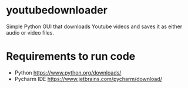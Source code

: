 # youtubedownloader
Simple Python GUI that downloads Youtube videos and saves it as either audio or video files.

# Requirements to run code
* Python https://www.python.org/downloads/
* Pycharm IDE https://www.jetbrains.com/pycharm/download/
